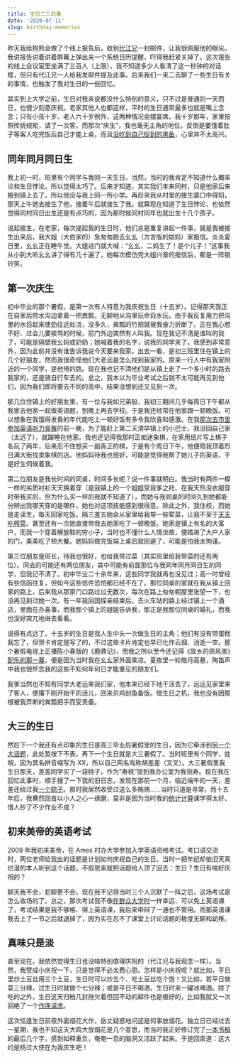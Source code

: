 ```yaml
---
title: 生日二三旧事
date: '2020-07-11'
slug: birthday-memories
---
```


昨天我给狗熊会做了个线上报告后，收到[代江兄](https://daijiang.name)一封邮件，让我很佩服他的眼尖。我讲报告讲着讲着屏幕上弹出来一个系统日历提醒，吓得我赶紧关掉了。这次报告的线上会议室里坐满了三百人（上限），我不知道多少人看清了这一秒钟的对话框，但只有代江兄一人给我发邮件提及此事。后来我们一来二去聊了一些生日有关的事情，也触发了我对生日的一些回忆。

其实到上大学之前，生日对我来说都没什么特别的意义，只不过是普通的一天而已，也很少刻意庆祝。老家其他人也都这样，平时的生日通常最多也就是嘴上念念；只有小孩十岁、老人六十岁例外，这两种情况会摆宴席。我十岁那年，家里按照传统规矩，请了一次客。而那次“庆生”，我也毫无主角的地位，反倒是要饿着肚子等客人吃完饭后自己才能上桌，而且[没吃到自己捉到的黑鱼](/cn/2018/12/craving/)，心里并不太高兴。

## 同年同月同日生

我上初一时，班里有个同学与我同一天生日。当然，当时的我肯定不知道什么概率论和生日悖论，所以觉得太巧了。后来才知道，其实我们本来同村，只是他家后来搬到镇上去了，所以他没与我上同一所小学。再后来我从村里的接生婆口中得知，那天上午她去接生了他，接着午后就接生了我。就算现在知道了生日悖论，也依然觉得同村同日出生还是有点巧的，因为那时候同村同年也就出生十几个孩子。

说起接生，在老家，每次提起我的生日时，他们总是重复讲起一件事，就是我被接生出来后，我大姐（大伯家的）急匆匆跑去幺幺（方言版的姑妈）家报信。炎炎夏日里，幺幺正在睡午觉。大姐进门就大喊：“幺幺，二妈生了！是个儿子！”这事我从小到大听幺幺讲了得有几十遍了，她每次模仿完大姐兴奋的报信后，都是一阵银铃笑。

## 第一次庆生

<!-- 梁石、邹华蓉、文婧媛、万诗锋、王刚？王杉？ -->

初中毕业的那个暑假，是第一次有人特意为我庆祝生日（十五岁）。记得那天我正在自家后院水沟边拿着一把粪瓢，无聊地从沟里玩命舀水玩。由于我反复用力把沟里的水舀起来使劲往远处浇，没多久，粪瓢的竹把就被我奋力折断了。正在我心想不好、过会儿要挨骂的时候，前门外边突然有人叫我。现在我记不清是谁叫的我了，可能是隔壁我幺妈或奶奶；她喊着我的名字，说我的同学来了。我感到非常意外，因为此前并没有谁告诉我说今天要来我家。出去一看，是初三班里住在镇上的几个好朋友，然而我很奇怪他们大老远是怎么找到我家的。原来一行人中有我家附近的一个同学，是他带的路。现在我也记不清他们是从镇上走了一个多小时的路去我家的，还是骑自行车去的。总之，我本以为毕业考试之后就不太可能再见到他们，因为我们即将要去不同的高中，结果没想到还又见到一次。

那几位住镇上的好朋友里，有一位与我如兄弟般，我初三期间几乎每周日下午都从我家去他家一起做英语题，到晚上再去学校。于是我还经常在他家蹭一顿晚饭。可以想象在我饿得发昏的年代能吃上一顿好饭有多令我欣喜和感激。在我[那次去市里参加英语听力竞赛](/cn/2018/10/middle-school-teachers/)的前一晚，为了能赶上第二天清早镇上的小巴士，我没回自己家（太远了），就蹭睡在他家。我也还记得我那时正痴迷象棋，在家用纸片写上棋子名玩了两年，后来忍不住想买一副真正的棋，于是有个周日下午，他便陪我顶着烈日满大街找卖象棋的店。他妈妈待我也很好，可能是觉得我帮了她儿子的英语，于是好生伺候着我。

第二位朋友是我长时间的同桌，时间多长呢？说一件事就明白。我当时有两件一模一样的劣质衬衫天天换着穿（是我镇上的一个姐姐受我爹之托、在我天热没衣服穿时带我买的，但为什么买一样的我就不知道了），而她与我同桌的时间久到她都能分辨出我哪天穿的是哪件，她也对这项技能感到很得意。除此之外，我住校，而她是走读生，每天回家吃饭。隔三差五她会从家里给我带一些荤菜，让我不至于[天天吃榨菜](/cn/2005/08/poor-days/)。甚至还有一次她直接带我去她家吃了一顿晚饭。她家是镇上有名的大富户，而我一个穿着解放鞋的穷小子，当时也不懂什么人情世故，便踏进了大户人家的门，美美吃了顿大餐。她妈妈做完饭端上桌后就回避了，可能是怕我太拘谨。

第三位朋友是班长，待我也很好，也给我带过菜（其实班里给我带菜的还有两位）。同去的可能还有两位朋友，其中可能有前面那位与我同年同月同日生的同学，但我记不清了。初中毕业二十余年来，这些同学我就再也没见过；高一时曾经有些信函往复，但如今这些信件恐怕都已经不在了。那位同桌的家就在我从镇上回家的路上，后来我从那家门口路过过无数次，每次在路上匆匆朝屋里张望一下，也没再见到过她一次。有一年我回国探亲结束后，去火车站的路上经过镇上一个酒店，里面在办喜事，而我那个镇上的姐姐告诉我，那正是我那位同桌的婚礼，而我也没好突兀地进去看看。

说得有点远了。十五岁的生日是我人生中头一次做生日的主角；他们有没有带蛋糕我忘了，但贺卡肯定是写了的，不过这些卡片肯定也早已化作云烟、消逝一空。那个暑假电视上正播陈小春版的《鹿鼎记》，而我之所以至今还记得《故乡的原风景》[配乐的那一幕](/cn/2017/02/nakasendo/)，便是因为当时我在幺幺家外面乘凉。夏夜里一轮皓月高悬，陶笛声中我也很怀念我的这些不知何年何日才能重见的朋友们。

我爹当然也不知有同学大老远来我们家，他本来已经下地干活去了，远远见家里来了客人，便撂下刚开始干的活儿，回来杀鸡剖鱼备饭。借生日之机，我也没有因那根被我弄断的粪瓢把手而受责备。

## 大三的生日

然后下一个我还有点印象的生日是高三毕业后暑假里的生日，因为它牵涉到[另一个大话题](/cn/2020/07/high-schoolmates/)，此处暂按下不表。再下一个生日就是大三暑假了。当时班里有个同学，姓胡，因为其名拼音缩写为 XX，所以自己网名戏称胡差差（叉叉）。大三暑假里我生日那天，差差同学买了一袋桃子，作为“寿桃”提到我办公室为我祝寿。现在我在回忆此事时，顺手搜了一下我的旧日志，发现在那前一个月、临近端午的一天，差差还给过我[一个粽子](https://yihui.org/cn/2005/06/zongzi/)。那时我居然收受过这么多贿赂……当时只道是寻常，而十五年后，我蓦然回首以小人之心一琢磨，莫非是因为当时我的[统计计算](/cn/2005/06/21-39-00/)课学得太好、借人抄了不少作业不成？

## 初来美帝的英语考试

2009 年我初来美帝，在 Ames 村办大学参加入学英语资格考试。考口语交流时，两位老师给我出的话题是计划如何庆祝自己的生日。当时一把年纪却依旧天真烂漫的本人听到这个话题，不假思索就把话题给人顶了回去：生日？生日有啥好庆祝的？

聊天我不会，尬聊更不会。现在我不记得当时三个人沉默了一阵之后，这场考试是怎么收场的了。总之，那次考试我不像[在群众大学时](/cn/2009/11/common-sense-in-english-writing/)一样幸运、可以免上英语课了，考试结果是我不够格、得上英语课，我后来申辩了一通也不管用。而那英语课我去上了一节之后就退掉了，因为实在忍不了课堂上讨论话题的极度无聊和幼稚。

## 真味只是淡

直至现在，我依然觉得生日也没啥特别值得庆祝的（代江兄与我观念一样）。当然，我赞成小庆祝一下，只是觉得不必太费心思。怎样是小庆祝呢？就比如，平日里炒土豆丝用三个土豆，生日时可以炒五个、吃土豆丝吃个饱！又比如，若平日做菜三分辣，过生日时就做个七分辣；或是平日不喝酒，生日时来一罐冰啤酒。除了吃的之外，生日这天归档几封拖欠着但回不动的邮件也是极好的，比如我就又一次回绝了一个[作序请求](/cn/2019/05/no-preface/)。

这次恰逢生日前夜外面烟花大作，岳丈疑惑地问这是何事放烟花。独立日已经过去一星期，我也不知这天大鸣大放烟花是几个意思，而当时我正好修订完了[一本书稿](https://bookdown.org/yihui/rmarkdown-cookbook)的最后几个字，感到如释重负，奄奄一息的脑洞又活跃了起来。于是回禀道：这大约是杨过大侠在为我庆生吧！
